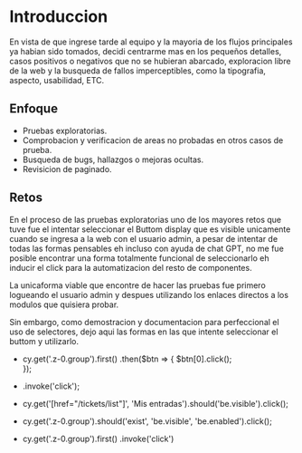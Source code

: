 # Introduccion
En vista de que ingrese tarde al equipo y la mayoria de los flujos principales ya habian sido tomados, decidi centrarme mas
en los pequeños detalles, casos positivos o negativos que no se hubieran abarcado, exploracion libre de la web y 
la busqueda de fallos imperceptibles, como la tipografia, aspecto, usabilidad, ETC.

## Enfoque
* Pruebas exploratorias. 
* Comprobacion y verificacion de areas no probadas en otros casos de prueba.
* Busqueda de bugs, hallazgos o mejoras ocultas.
* Revisicion de paginado. 

## Retos
En el proceso de las pruebas exploratorias uno de los mayores retos que tuve fue el intentar seleccionar el Buttom display que es 
visible unicamente cuando se ingresa a la web con el usuario admin, a pesar de intentar de todas las formas pensables eh incluso con
ayuda de chat GPT, no me fue posible encontrar una forma totalmente funcional de seleccionarlo eh inducir el click para la automatizacion
del resto de componentes.

La unicaforma viable que encontre de hacer las pruebas fue primero logueando el usuario admin y despues utilizando los enlaces directos
a los modulos que quisiera probar.

Sin embargo, como demostracion y documentacion para perfeccional el uso de selectores, dejo aqui las formas en las que 
intente seleccionar el buttom y utilizarlo.

* cy.get('.z-0.group').first()
    .then($btn => {
    $btn[0].click();  
  });  
      
* .invoke('click');
      
* cy.get('[href="/tickets/list"]', 'Mis entradas').should('be.visible').click();
    
* cy.get('.z-0.group').should('exist', 'be.visible', 'be.enabled').click();

* cy.get('.z-0.group').first()
      .invoke('click')


